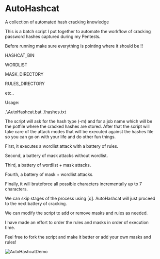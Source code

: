 # AutoHashcat
A collection of automated hash cracking knowledge 

This is a batch script I put together to automate the workflow of cracking password hashes captured during my Pentests.

Before running make sure everything is pointing where it should be !!

HASHCAT_BIN

WORDLIST

MASK_DIRECTORY

RULES_DIRECTORY

etc..

Usage:

.\AutoHashcat.bat .\hashes.txt

The script will ask for the hash type (-m) and for a job name which will be the potfile where the cracked hashes are stored.
After that the script will take care of the attack modes that will be executed against the hashes file so you can go on with your life and do other fun things.

First, it executes a wordlist attack with a battery of rules.

Second, a battery of mask attacks without wordlist.

Third, a battery of wordlist + mask attacks.

Fourth, a battery of mask + wordlist attacks.

Finally, it will bruteforce all possible characters incrementally up to 7 characters.

We can skip stages of the process using [q]. AutoHashcat will just proceed to the next battery of cracking.

We can modify the script to add or remove masks and rules as needed.

I have made an effort to order the rules and masks in order of execution time.

Feel free to fork the script and make it better or add your own masks and rules! 

![AutoHashcatDemo](https://user-images.githubusercontent.com/17464377/141667814-7d8495b2-0640-4500-8c64-3685a3452eae.PNG)
